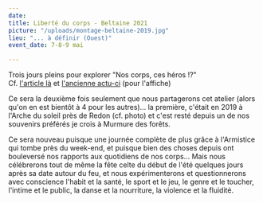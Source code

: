 ```yaml
---
date: 
title: Liberté du corps - Beltaine 2021
picture: "/uploads/montage-beltaine-2019.jpg"
lieu: "... à définir (Ouest)"
event_date: 7-8-9 mai

---
```

Trois jours pleins pour explorer "Nos corps, ces héros !?"  
Cf. [l'article là](https://www.murmuredesforets.fr/article/nos-corps-des-heros/) et [l'ancienne actu-ci](https://www.murmuredesforets.fr/actualite/beltaine-et-solstice-de-confines/) (pour l'affiche)  
  
Ce sera la deuxième fois seulement que nous partagerons cet atelier (alors qu'on en est bientôt à 4 pour les autres)... la première, c'était en 2019 à l'Arche du soleil près de Redon (cf. photo) et c'est resté depuis un de nos souvenirs préférés je crois à Murmure des forêts.  
  
Ce sera nouveau puisque une journée complète de plus grâce à l'Armistice qui tombe près du week-end, et puisque bien des choses depuis ont bouleversé nos rapports aux quotidiens de nos corps... Mais nous célébrerons tout de même la fête celte du début de l'été quelques jours après sa date autour du feu, et nous expérimenterons et questionnerons avec conscience l'habit et la santé, le sport et le jeu, le genre et le toucher, l'intime et le public, la danse et la nourriture, la violence et la fluidité.